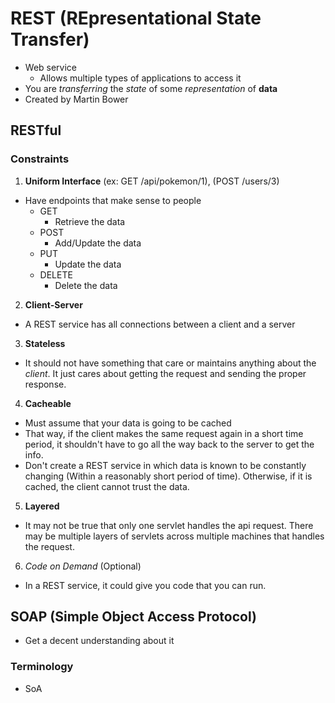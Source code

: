 # REST (REpresentational State Transfer)
- Web service
    - Allows multiple types of applications to access it
- You are *transferring* the *state* of some *representation* of **data**
- Created by Martin Bower
## RESTful
### Constraints
1. **Uniform Interface** (ex: GET /api/pokemon/1), (POST /users/3)
- Have endpoints that make sense to people
    - GET
        - Retrieve the data
    - POST
        - Add/Update the data
    - PUT
        - Update the data
    - DELETE
        - Delete the data
2. **Client-Server**
- A REST service has all connections between a client and a server
3. **Stateless**
- It should not have something that care or maintains anything about the *client*. It just cares about getting the request and sending the proper response.
4. **Cacheable**
- Must assume that your data is going to be cached
- That way, if the client makes the same request again in a short time period, it shouldn't have to go all the way back to the server to get the info.
- Don't create a REST service in which data is known to be constantly changing (Within a reasonably short period of time). Otherwise, if it is cached, the client cannot trust the data.
5. **Layered**
- It may not be true that only one servlet handles the api request. There may be multiple layers of servlets across multiple machines that handles the request.
6. *Code on Demand* (Optional)
- In a REST service, it could give you code that you can run.

## SOAP (Simple Object Access Protocol)
- Get a decent understanding about it

### Terminology
- SoA
